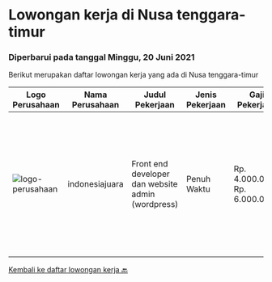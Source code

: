 
  # Lowongan kerja di Nusa tenggara-timur

  ### Diperbarui pada tanggal Minggu, 20 Juni 2021

  Berikut merupakan daftar lowongan kerja yang ada di Nusa tenggara-timur

  |Logo Perusahaan | Nama Perusahaan | Judul Pekerjaan | Jenis Pekerjaan | Gaji Pekerjaan | Lokasi | Deskripsi | Tanggal diunggah | Pranala |
  | -------------- | --------------- | --------------- | --------- | --------- | -------------- | ------- | ----------- | ----------- |
  |![logo-perusahaan](https://image-service-cdn.seek.com.au/da2b956872cc44254f7cbbef068bf8a1213a5095/ee4dce1061f3f616224767ad58cb2fc751b8d2dc)|indonesiajuara|Front end developer dan website admin (wordpress)|Penuh Waktu|Rp. 4.000.000-Rp. 6.000.000|Nusa Tenggara Timur|Kebutuhan- Terbiasa membuat landing page dengan Elementor.- Terbiasa menggunakan WordPress.- Merubah konsep ide menjadi landing page...|Jumat, 18 Juni 2021|https://www.jobstreet.co.id/id/job/front-end-developer-dan-website-admin-wordpress-3552291?token=0~a0b6794f-01a4-4db5-984a-5db175228d0f&sectionRank=1&jobId=jobstreet-id-job-3552291|


  [Kembali ke daftar lowongan kerja 🔙](../README.md#daftar-lowongan-kerja)
  